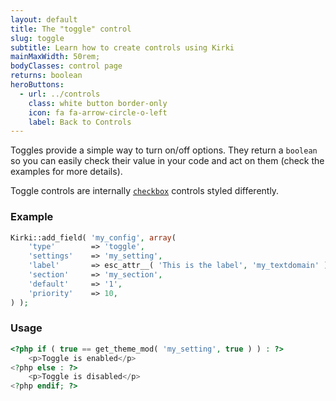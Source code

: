 ```yaml
---
layout: default
title: The "toggle" control
slug: toggle
subtitle: Learn how to create controls using Kirki
mainMaxWidth: 50rem;
bodyClasses: control page
returns: boolean
heroButtons:
  - url: ../controls
    class: white button border-only
    icon: fa fa-arrow-circle-o-left
    label: Back to Controls
---
```


Toggles provide a simple way to turn on/off options. They return a `boolean` so you can easily check their value in your code and act on them (check the examples for more details).

Toggle controls are internally [`checkbox`](checkbox) controls styled differently.

### Example

```php
Kirki::add_field( 'my_config', array(
	'type'        => 'toggle',
	'settings'    => 'my_setting',
	'label'       => esc_attr__( 'This is the label', 'my_textdomain' ),
	'section'     => 'my_section',
	'default'     => '1',
	'priority'    => 10,
) );
```

### Usage

```php
<?php if ( true == get_theme_mod( 'my_setting', true ) ) : ?>
	<p>Toggle is enabled</p>
<?php else : ?>
	<p>Toggle is disabled</p>
<?php endif; ?>
```
